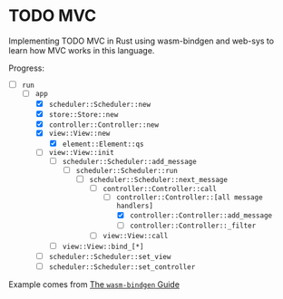 # TODO MVC

Implementing TODO MVC in Rust using wasm-bindgen and web-sys
to learn how MVC works in this language.

Progress:
- [ ] `run`
  - [ ] `app`
    - [x] `scheduler::Scheduler::new`
    - [x] `store::Store::new`
    - [x] `controller::Controller::new`
    - [x] `view::View::new`
        - [x] `element::Element::qs`
    - [ ] `view::View::init`
        - [ ] `scheduler::Scheduler::add_message`
            - [ ] `scheduler::Scheduler::run`
                - [ ] `scheduler::Scheduler::next_message`
                    - [ ] `controller::Controller::call`
                        - [ ] `controller::Controller::[all message handlers]`
                            - [x] `controller::Controller::add_message`
                            - [ ] `controller::Controller::_filter`
                    - [ ] `view::View::call`
        - [ ] `view::View::bind_[*]`
    - [ ] `scheduler::Scheduler::set_view`
    - [ ] `scheduler::Scheduler::set_controller`

Example comes from [The `wasm-bindgen` Guide](https://rustwasm.github.io/docs/wasm-bindgen/examples/todomvc.html)